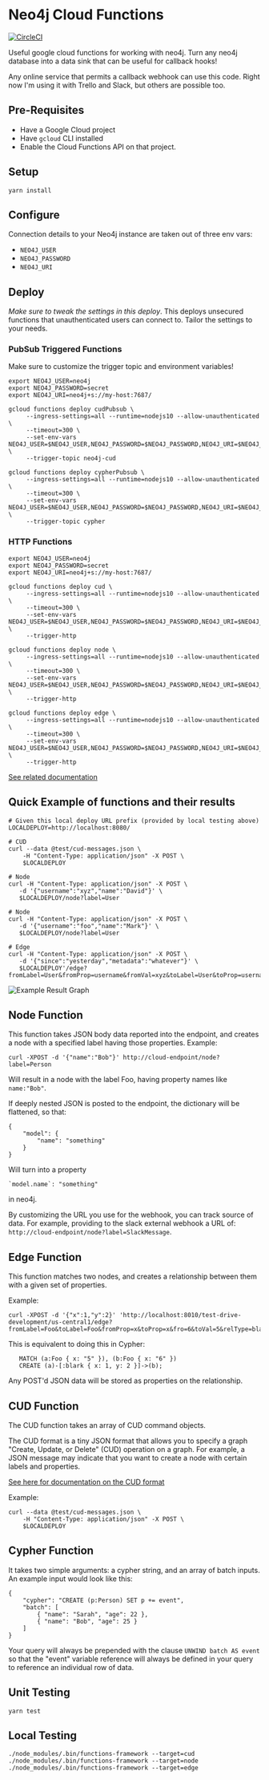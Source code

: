 # Neo4j Cloud Functions

[![CircleCI](https://circleci.com/gh/moxious/neo4j-serverless-functions.svg?style=svg)](https://circleci.com/gh/moxious/neo4j-serverless-functions)

Useful google cloud functions for working with neo4j.  Turn any neo4j
database into a data sink that can be useful for callback hooks!

Any online service that permits a callback webhook can use this code.  Right now I'm
using it with Trello and Slack, but others are possible too.

## Pre-Requisites

- Have a Google Cloud project
- Have `gcloud` CLI installed
- Enable the Cloud Functions API on that project.

## Setup

```
yarn install
```

## Configure

Connection details to your Neo4j instance are taken out of three env vars:
- `NEO4J_USER`
- `NEO4J_PASSWORD`
- `NEO4J_URI`

## Deploy

*Make sure to tweak the settings in this deploy*.  This deploys unsecured functions
that unauthenticated users can connect to.  Tailor the settings to your needs.

### PubSub Triggered Functions

Make sure to customize the trigger topic and environment variables!

```
export NEO4J_USER=neo4j
export NEO4J_PASSWORD=secret
export NEO4J_URI=neo4j+s://my-host:7687/

gcloud functions deploy cudPubsub \
     --ingress-settings=all --runtime=nodejs10 --allow-unauthenticated \
     --timeout=300 \
     --set-env-vars NEO4J_USER=$NEO4J_USER,NEO4J_PASSWORD=$NEO4J_PASSWORD,NEO4J_URI=$NEO4J_URI \
     --trigger-topic neo4j-cud

gcloud functions deploy cypherPubsub \
     --ingress-settings=all --runtime=nodejs10 --allow-unauthenticated \
     --timeout=300 \
     --set-env-vars NEO4J_USER=$NEO4J_USER,NEO4J_PASSWORD=$NEO4J_PASSWORD,NEO4J_URI=$NEO4J_URI \
     --trigger-topic cypher
```

### HTTP Functions

```
export NEO4J_USER=neo4j
export NEO4J_PASSWORD=secret
export NEO4J_URI=neo4j+s://my-host:7687/

gcloud functions deploy cud \
     --ingress-settings=all --runtime=nodejs10 --allow-unauthenticated \
     --timeout=300 \
     --set-env-vars NEO4J_USER=$NEO4J_USER,NEO4J_PASSWORD=$NEO4J_PASSWORD,NEO4J_URI=$NEO4J_URI \
     --trigger-http

gcloud functions deploy node \
     --ingress-settings=all --runtime=nodejs10 --allow-unauthenticated \
     --timeout=300 \
     --set-env-vars NEO4J_USER=$NEO4J_USER,NEO4J_PASSWORD=$NEO4J_PASSWORD,NEO4J_URI=$NEO4J_URI \
     --trigger-http

gcloud functions deploy edge \
     --ingress-settings=all --runtime=nodejs10 --allow-unauthenticated \
     --timeout=300 \
     --set-env-vars NEO4J_USER=$NEO4J_USER,NEO4J_PASSWORD=$NEO4J_PASSWORD,NEO4J_URI=$NEO4J_URI \
     --trigger-http
```

[See related documentation](https://cloud.google.com/functions/docs/env-var)

## Quick Example of functions and their results

```
# Given this local deploy URL prefix (provided by local testing above)
LOCALDEPLOY=http://localhost:8080/

# CUD
curl --data @test/cud-messages.json \
    -H "Content-Type: application/json" -X POST \
    $LOCALDEPLOY

# Node
curl -H "Content-Type: application/json" -X POST \
   -d '{"username":"xyz","name":"David"}' \
   $LOCALDEPLOY/node?label=User

# Node
curl -H "Content-Type: application/json" -X POST \
   -d '{"username":"foo","name":"Mark"}' \
   $LOCALDEPLOY/node?label=User

# Edge
curl -H "Content-Type: application/json" -X POST \
   -d '{"since":"yesterday","metadata":"whatever"}' \
   $LOCALDEPLOY'/edge?fromLabel=User&fromProp=username&fromVal=xyz&toLabel=User&toProp=username&toVal=foo&relType=knows'
```

![Example Result Graph](example.png)

## Node Function

This function takes JSON body data reported into the endpoint, and creates a node with a specified label having those properties.   Example:

```
curl -XPOST -d '{"name":"Bob"}' http://cloud-endpoint/node?label=Person
```

Will result in a node with the label Foo, having property names like `name:"Bob"`.

If deeply nested JSON is posted to the endpoint, the dictionary will be flattened, so that:
```
{
    "model": {
        "name": "something"
    }
}
```

Will turn into a property 

```
`model.name`: "something"
```

in neo4j.

By customizing the URL you use for the webhook, you can track source of data.  For example,
providing to the slack external webhook a URL of: `http://cloud-endpoint/node?label=SlackMessage`.

## Edge Function

This function matches two nodes, and creates a relationship between them with a given set of properties.

Example:

```
curl -XPOST -d '{"x":1,"y":2}' 'http://localhost:8010/test-drive-development/us-central1/edge?fromLabel=Foo&toLabel=Foo&fromProp=x&toProp=x&fro=6&toVal=5&relType=blark'
```

This is equivalent to doing this in Cypher:

```
   MATCH (a:Foo { x: "5" }), (b:Foo { x: "6" })
   CREATE (a)-[:blark { x: 1, y: 2 }]->(b);
```

Any POST'd JSON data will be stored as properties on the relationship.

## CUD Function

The CUD function takes an array of CUD command objects.

The CUD format is a tiny JSON format that allows you to specify a graph "Create, Update, 
or Delete" (CUD) operation on a graph.  For example, a JSON message may indicate that you 
want to create a node with certain labels and properties.

[See here for documentation on the CUD format](https://neo4j.com/docs/labs/neo4j-streams/current/#_cud_file_format)

Example:

```
curl --data @test/cud-messages.json \
    -H "Content-Type: application/json" -X POST \
    $LOCALDEPLOY
```

## Cypher Function

It takes two simple arguments:  a cypher string, and an array of batch inputs.  An example
input would look like this:

```
{
    "cypher": "CREATE (p:Person) SET p += event",
    "batch": [
        { "name": "Sarah", "age": 22 },
        { "name": "Bob", "age": 25 }
    ]
}
```

Your query will always be prepended with the clause `UNWIND batch AS event` so that
the "event" variable reference will always be defined in your query to reference an individual
row of data.

## Unit Testing

```
yarn test
```

## Local Testing

```
./node_modules/.bin/functions-framework --target=cud
./node_modules/.bin/functions-framework --target=node
./node_modules/.bin/functions-framework --target=edge
```
